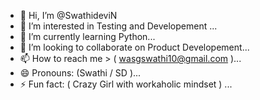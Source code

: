 - 👋 Hi, I’m @SwathideviN
- 👀 I’m interested in Testing and Developement ...
- 🌱 I’m currently learning Python...
- 💞️ I’m looking to collaborate on Product Developement...
- 📫 How to reach me > ( wasgswathi10@gmail.com )...
- 😄 Pronouns: (Swathi / SD )...
- ⚡ Fun fact: ( Crazy Girl with workaholic mindset ) ...

<!---
SwathideviN/SwathideviN is a ✨ special ✨ repository because its `README.md` (this file) appears on your GitHub profile.
You can click the Preview link to take a look at your changes.
--->
